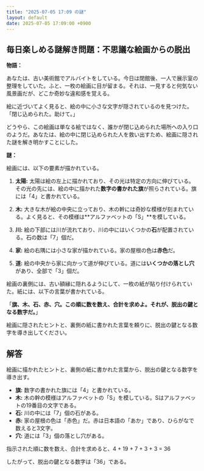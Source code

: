 ```yaml
---
title: "2025-07-05 17:09 の謎"
layout: default
date: 2025-07-05 17:09:00 +0900
---
```

## 毎日楽しめる謎解き問題：不思議な絵画からの脱出

**物語：**

あなたは、古い美術館でアルバイトをしている。今日は閉館後、一人で展示室の整理をしていた。ふと、一枚の絵画に目が留まる。それは、一見すると何気ない風景画だが、どこか奇妙な違和感を覚える。

絵に近づいてよく見ると、絵の中に小さな文字が隠されているのを見つけた。「閉じ込められた。助けて。」

どうやら、この絵画は単なる絵ではなく、誰かが閉じ込められた場所への入り口のようだ。あなたは、絵の中に閉じ込められた人を救い出すため、絵画に隠された謎を解き明かすことにした。

**謎：**

絵画には、以下の要素が描かれている。

1.  **太陽:** 太陽は絵の左上に描かれており、その光は特定の方向に伸びている。その光の先には、絵の中に描かれた**数字の書かれた旗**が照らされている。旗には「4」と書かれている。

2.  **木:** 大きな木が絵の中央に立っており、木の幹には奇妙な模様が刻まれている。よく見ると、その模様は**アルファベットの「S」**を模している。

3.  **川:** 絵の下部には川が流れており、川の中にはいくつかの**石**が配置されている。石の数は「7」個だ。

4.  **家:** 絵の右隅には小さな家が描かれている。家の屋根の色は**赤色**だ。

5.  **道:** 絵の中央から家に向かって道が伸びている。道には**いくつかの落とし穴**があり、全部で「3」個だ。

絵画の裏側には、古い額縁に隠れるようにして、一枚の紙が貼り付けられていた。紙には、以下の言葉が書かれている。

「**旗、木、石、赤、穴。この順に数を数え、合計を求めよ。それが、脱出の鍵となる数字だ。**」

絵画に隠されたヒントと、裏側の紙に書かれた言葉を頼りに、脱出の鍵となる数字を導き出してください。

## 解答

絵画に描かれたヒントと、裏側の紙に書かれた言葉から、脱出の鍵となる数字を導き出す。

*   **旗:** 数字の書かれた旗には「4」と書かれている。
*   **木:** 木の幹の模様はアルファベットの「S」を模している。Sはアルファベットの19番目の文字である。
*   **石:** 川の中には「7」個の石がある。
*   **赤:** 家の屋根の色は「赤色」だ。赤は日本語の「あか」であり、ひらがなで数えると3文字。
*   **穴:** 道には「3」個の落とし穴がある。

指示された順に数を数え、合計を求めると、4 + 19 + 7 + 3 + 3 = 36

したがって、脱出の鍵となる数字は「36」である。
